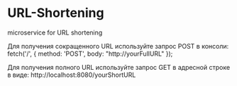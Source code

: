 # URL-Shortening
 microservice for URL shortening

Для получения сокращенного URL используйте запрос POST в консоли:
 fetch('/', {
   method: 'POST', 
   body: "http://yourFullURL"
 });

Для получения полного URL используйте запрос GET в адресной строке в виде:
 http://localhost:8080/yourShortURL
